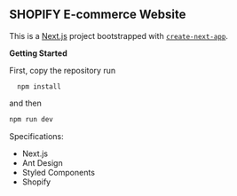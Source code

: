 ## SHOPIFY E-commerce Website

This is a [Next.js](https://nextjs.org/) project bootstrapped with [`create-next-app`](https://github.com/vercel/next.js/tree/canary/packages/create-next-app).

**Getting Started**

First, copy the repository run 
```
  npm install
```

and then

```bash
npm run dev
```

Specifications:
<ul>
<li>Next.js</li>
<li>Ant Design</li>
<li>Styled Components</li>
<li>Shopify</li>
</ul>
